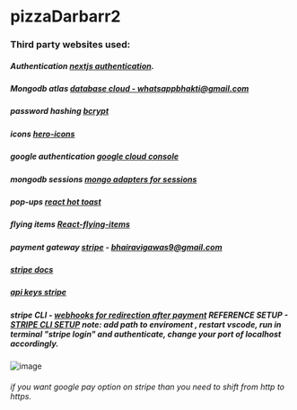 # pizzaDarbarr2

### Third party websites used:
##### Authentication [nextjs authentication](https://next-auth.js.org/configuration/providers/credentials).
##### Mongodb atlas   [database cloud - whatsappbhakti@gmail.com](https://cloud.mongodb.com/) 
##### password hashing [bcrypt](https://www.npmjs.com/package/bcrypt)
##### icons [hero-icons](https://heroicons.com/)
##### google authentication [google cloud console](https://console.cloud.google.com/welcome/new?pli=1)
##### mongodb sessions [mongo adapters for sessions](https://authjs.dev/getting-started/adapters/mongodb)
##### pop-ups  [react hot toast](https://react-hot-toast.com/docs)
##### flying items [React-flying-items](https://npm.io/package/react-flying-item)
##### payment gateway [stripe](https://dashboard.stripe.com/test/dashboard) - bhairavigawas9@gmail.com
##### [stripe docs](https://docs.stripe.com/api/checkout/sessions/create)
##### [api keys stripe](https://dashboard.stripe.com/test/apikeys)
##### stripe CLI - [webhooks for redirection after payment](https://dashboard.stripe.com/test/workbench/webhooks) REFERENCE SETUP - [STRIPE CLI SETUP](https://www.youtube.com/watch?v=LUHeCvVFATU) note: add path to enviroment , restart vscode, run in terminal "stripe login" and authenticate, change your port of localhost accordingly.
![image](https://github.com/user-attachments/assets/7d9d9aeb-96d4-4b98-9843-cb82c90511d8)


###### if you want google pay option on stripe than you need to shift from http to https.
